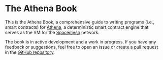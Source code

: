 # The Athena Book

This is the Athena Book, a comprehensive guide to writing programs (i.e., smart contracts) for
[Athena](https://github.com/athenavm/athena), a deterministic smart contract engine that serves as the VM for the
[Spacemesh](https://spacemesh.io) network.

<div class="warning">

The book is in active development and a work in progress. If you have any feedback or suggestions, feel free to open an
issue or create a pull request in the [GitHub repository](https://github.com/athenavm/athena).

</div>
